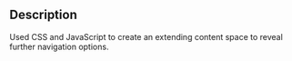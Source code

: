 ## Description

Used CSS and JavaScript to create an extending content space to reveal further navigation options.